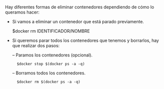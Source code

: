 Hay diferentes formas de eliminar contenedores dependiendo de cómo lo queramos hacer:

- Si vamos a eliminar un contenedor que está parado previamente.
        
    $docker rm IDENTIFICADOR/NOMBRE

- Si queremos parar todos los contenedores que tenemos y borrarlos, hay que realizar dos pasos:
  
    – Paramos los contenedores (opcional).

        $docker stop $(docker ps -a -q)

    – Borramos todos los contenedores.

        $docker rm $(docker ps -a -q)